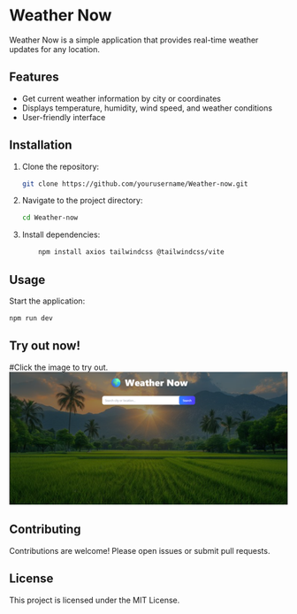 # Weather Now

Weather Now is a simple application that provides real-time weather updates for any location.

## Features

- Get current weather information by city or coordinates
- Displays temperature, humidity, wind speed, and weather conditions
- User-friendly interface

## Installation

1. Clone the repository:
    ```bash
    git clone https://github.com/yourusername/Weather-now.git
    ```
2. Navigate to the project directory:
    ```bash
    cd Weather-now
    ```
3. Install dependencies:
    ```bash
        npm install axios tailwindcss @tailwindcss/vite
    ```

## Usage

Start the application:
```bash
npm run dev
```
## Try out now!
#Click the image to try out.
[![Weather Now Screenshot](Screenshot.png)](https://codesandbox.io/p/github/AnithVarghese/weather-now-app/main?import=true)


  

## Contributing

Contributions are welcome! Please open issues or submit pull requests.

## License

This project is licensed under the MIT License.

